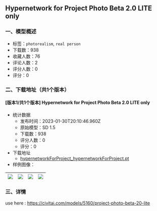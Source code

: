 ## Hypernetwork for Project Photo Beta 2.0 LITE only
### 一、模型概述

- 标签：`photorealism`, `real person`
- 下载数：938
- 收藏人数：76
- 评论人数：2
- 评分人数：0
- 评分：0

### 二、下载地址（共1个版本）

#### [版本1/共1个版本] Hypernetwork for Project Photo Beta 2.0 LITE only

- 统计数据
  - 发布时间：2023-01-30T20:10:46.960Z
  - 原始模型：SD 1.5
  - 下载数：938
  - 评分人数：0
  - 评分：0
- 下载地址
  - [hypernetworkForProject_hypernetworkForProject.pt](https://civitai.com/api/download/models/6794)
- 样例图像：

| <img src="https://image.civitai.com/xG1nkqKTMzGDvpLrqFT7WA/fd4d8932-d8ca-486b-96c6-a88d46c96000/width=450/61975.jpeg" /> | <img src="https://image.civitai.com/xG1nkqKTMzGDvpLrqFT7WA/823c17f3-d2ca-4991-8833-fc0f663b7400/width=450/61979.jpeg" /> | <img src="https://image.civitai.com/xG1nkqKTMzGDvpLrqFT7WA/ac76486b-4a52-4f0d-6c51-4f688a5d5300/width=450/61978.jpeg" /> | <img src="https://image.civitai.com/xG1nkqKTMzGDvpLrqFT7WA/890aace1-1700-42b3-2ed6-6c551ac31100/width=450/61977.jpeg" /> |
| ---- | ---- | ---- | ---- |


### 三、详情
<p>use here : <a target="_blank" rel="ugc" href="https://civitai.com/models/5160/project-photo-beta-20-lite">https://civitai.com/models/5160/project-photo-beta-20-lite</a></p>